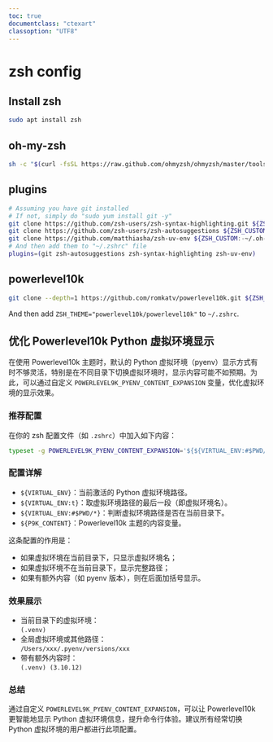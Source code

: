 ```yaml
---
toc: true
documentclass: "ctexart"
classoption: "UTF8"
---
```

# zsh config

## Install zsh

```bash
sudo apt install zsh
```

## oh-my-zsh

```bash
sh -c "$(curl -fsSL https://raw.github.com/ohmyzsh/ohmyzsh/master/tools/install.sh)"
```

## plugins

```bash
# Assuming you have git installed
# If not, simply do "sudo yum install git -y"
git clone https://github.com/zsh-users/zsh-syntax-highlighting.git ${ZSH_CUSTOM:-~/.oh-my-zsh/custom}/plugins/zsh-syntax-highlighting
git clone https://github.com/zsh-users/zsh-autosuggestions ${ZSH_CUSTOM:-~/.oh-my-zsh/custom}/plugins/zsh-autosuggestions
git clone https://github.com/matthiasha/zsh-uv-env ${ZSH_CUSTOM:-~/.oh-my-zsh/custom}/plugins/zsh-uv-env
# And then add them to "~/.zshrc" file
plugins=(git zsh-autosuggestions zsh-syntax-highlighting zsh-uv-env)
```

## powerlevel10k

```bash
git clone --depth=1 https://github.com/romkatv/powerlevel10k.git ${ZSH_CUSTOM:-$HOME/.oh-my-zsh/custom}/themes/powerlevel10k
```

And then add `ZSH_THEME="powerlevel10k/powerlevel10k"` to `~/.zshrc`.

## 优化 Powerlevel10k Python 虚拟环境显示

在使用 Powerlevel10k 主题时，默认的 Python 虚拟环境（pyenv）显示方式有时不够灵活，特别是在不同目录下切换虚拟环境时，显示内容可能不如预期。为此，可以通过自定义 `POWERLEVEL9K_PYENV_CONTENT_EXPANSION` 变量，优化虚拟环境的显示效果。

### 推荐配置

在你的 zsh 配置文件（如 `.zshrc`）中加入如下内容：

```zsh
typeset -g POWERLEVEL9K_PYENV_CONTENT_EXPANSION='${${VIRTUAL_ENV:#$PWD/*}:-${VIRTUAL_ENV:t}}${${VIRTUAL_ENV:#$PWD/*}:+${VIRTUAL_ENV}} ${P9K_CONTENT:+($P9K_CONTENT)}'
```

### 配置详解

- `${VIRTUAL_ENV}`：当前激活的 Python 虚拟环境路径。
- `${VIRTUAL_ENV:t}`：取虚拟环境路径的最后一段（即虚拟环境名）。
- `${VIRTUAL_ENV:#$PWD/*}`：判断虚拟环境路径是否在当前目录下。
- `${P9K_CONTENT}`：Powerlevel10k 主题的内容变量。

这条配置的作用是：
- 如果虚拟环境在当前目录下，只显示虚拟环境名；
- 如果虚拟环境不在当前目录下，显示完整路径；
- 如果有额外内容（如 pyenv 版本），则在后面加括号显示。

### 效果展示

- 当前目录下的虚拟环境：  
  `(.venv)`
- 全局虚拟环境或其他路径：  
  `/Users/xxx/.pyenv/versions/xxx`
- 带有额外内容时：  
  `(.venv) (3.10.12)`

### 总结

通过自定义 `POWERLEVEL9K_PYENV_CONTENT_EXPANSION`，可以让 Powerlevel10k 更智能地显示 Python 虚拟环境信息，提升命令行体验。建议所有经常切换 Python 虚拟环境的用户都进行此项配置。
